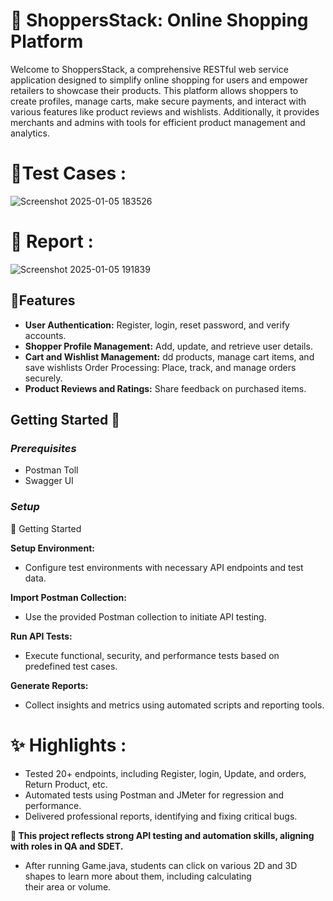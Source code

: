 # 🛒 ShoppersStack: Online Shopping Platform

Welcome to ShoppersStack, a comprehensive RESTful web service application designed to simplify online shopping for users and empower retailers to showcase their products. This platform allows shoppers to create profiles, manage carts, make secure payments, and interact with various features like product reviews and wishlists. Additionally, it provides merchants and admins with tools for efficient product management and analytics.

# 📂Test Cases :

![Screenshot 2025-01-05 183526](https://github.com/user-attachments/assets/13f0646b-4db6-4a66-9ff9-b0f16b20de9d)


# 💼 Report :

![Screenshot 2025-01-05 191839](https://github.com/user-attachments/assets/6a169946-3918-4e8e-8c39-76b5fa85e2ed)
  
## 🌟Features  
- **User Authentication:** Register, login, reset password, and verify accounts.
- **Shopper Profile Management:**  Add, update, and retrieve user details.
- **Cart and Wishlist Management:**  dd products, manage cart items, and save wishlists Order Processing: Place, track, and manage orders securely.
- **Product Reviews and Ratings:** Share feedback on purchased items.

## Getting Started 🚀
### *Prerequisites*
- Postman Toll
- Swagger UI
  
### *Setup*
 🚀 Getting Started
 
**Setup Environment:**
- Configure test environments with necessary API endpoints and test data.

 **Import Postman Collection:**
- Use the provided Postman collection to initiate API testing.

**Run API Tests:**
- Execute functional, security, and performance tests based on predefined test cases.

**Generate Reports:**
- Collect insights and metrics using automated scripts and reporting tools.


# ✨ Highlights :
- Tested 20+ endpoints, including Register, login, Update, and orders, Return Product, etc.
- Automated tests using Postman and JMeter for regression and performance.
- Delivered professional reports, identifying and fixing critical bugs.

**🚀 This project reflects strong API testing and automation skills, aligning with roles in QA and SDET.**
- After running Game.java, students can click on various 2D and 3D shapes to learn more about them, including calculating their area or volume.   

